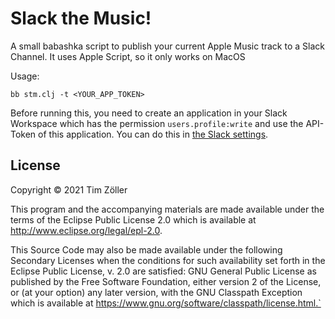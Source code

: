 # Slack the Music!

A small babashka script to publish your current Apple Music track to a Slack Channel.
It uses Apple Script, so it only works on MacOS

Usage:

`bb stm.clj -t <YOUR_APP_TOKEN>`

Before running this, you need to create an application in your Slack Workspace which has the permission `users.profile:write` and use the API-Token of this application. You can do this in [the Slack settings](https://api.slack.com/apps?new_app=1).

## License

Copyright © 2021 Tim Zöller

This program and the accompanying materials are made available under the
terms of the Eclipse Public License 2.0 which is available at
http://www.eclipse.org/legal/epl-2.0.

This Source Code may also be made available under the following Secondary
Licenses when the conditions for such availability set forth in the Eclipse
Public License, v. 2.0 are satisfied: GNU General Public License as published by
the Free Software Foundation, either version 2 of the License, or (at your
option) any later version, with the GNU Classpath Exception which is available
at https://www.gnu.org/software/classpath/license.html.`
